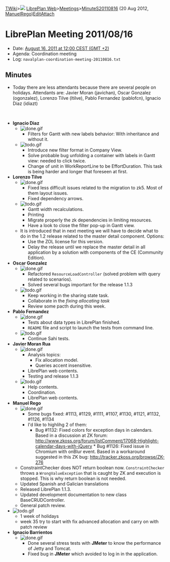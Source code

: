 [TWiki](Main_WebHome)&gt;![](/twiki/pub/TWiki/TWikiDocGraphics/web-bg-small.gif) [LibrePlan Web](LibrePlan_WebHome)&gt;[Meetings](LibrePlan_Meetings)&gt;[MinuteS20110816](LibrePlan_MinuteS20110816 "Topic revision: 4 (20 Aug 2012 - 09:52:57)") (20 Aug 2012, [ManuelRego](Main_ManuelRego))[Edit](LibrePlan_MinuteS20110816?t=1520343714 "Edit this topic text")[Attach](/twiki/bin/attach/LibrePlan/MinuteS20110816 "Attach an image or document to this topic")  

 LibrePlan Meeting 2011/08/16
=============================

-   Date: [August 16, 2011 at 12:00 CEST (GMT +2)](http://www.timeanddate.com/worldclock/fixedtime.html?day=16&month=8&year=2011&hour=12&min=0&sec=0&p1=48)
-   Agenda: Coordination meeting
-   Log: `navalplan-coordination-meeting-20110816.txt`

 Minutes
--------

-   Today there are less attendants because there are several people on holidays. Attendants are: Javier Moran (javichan), Oscar Gonzalez (ogonzalez), Lorenzo Tilve (ltilve), Pablo Fernandez (pablofcn), Ignacio Diaz (idiazt)

&nbsp;

-   **Ignacio Diaz**
    -   ![done.gif](/twiki/pub/TWiki/TWikiDocGraphics/done.gif)
        -   Filters for Gantt with new labels behavior: With inheritance and without it.
    -   ![todo.gif](/twiki/pub/TWiki/TWikiDocGraphics/todo.gif)
        -   Introduce new filter format in Company View.
        -   Solve probable bug unfolding a container with labels in Gantt view: needed to click twice.
        -   Change of unit in WorkReportLine to be EffortDuration. This task is being harder and longer that foreseen at first.
-   **Lorenzo Tilve**
    -   ![done.gif](/twiki/pub/TWiki/TWikiDocGraphics/done.gif)
        -   Fixed less difficult issues related to the migration to zk5. Most of them layout issues.
        -   Fixed dependency arrows.
    -   ![todo.gif](/twiki/pub/TWiki/TWikiDocGraphics/todo.gif)
        -   Gantt width recalculations.
        -   Printing
        -   Migrate properly the zk dependencies in limiting resources.
        -   Have a look to close the filter pop-up in Gantt view.
    -   It is introduced that in next meeting we will have to decide what to do in the 1.2 release related to the master detail component. Options:
        -   Use the ZOL license for this version.
        -   Delay the release until we replace the master detail in all application by a solution with components of the CE (Community Edition).
-   **Oscar Gonzalez**
    -   ![done.gif](/twiki/pub/TWiki/TWikiDocGraphics/done.gif)
        -   Refactored `ResourceLoadController` (solved problem with query related to scenarios).
        -   Solved several bugs important for the release 1.1.3
    -   ![todo.gif](/twiki/pub/TWiki/TWikiDocGraphics/todo.gif)
        -   Keep working in the sharing state task.
        -   Collaborate in the *fixing allocating task*
        -   Review some pacth during this week.
-   **Pablo Fernandez**
    -   ![done.gif](/twiki/pub/TWiki/TWikiDocGraphics/done.gif)
        -   Tests about data types in LibrePlan finished.
        -   `README` file and script to launch the tests from command line.
    -   ![todo.gif](/twiki/pub/TWiki/TWikiDocGraphics/todo.gif)
        -   Continue Sahi tests.
-   **Javier Moran Rua**
    -   ![done.gif](/twiki/pub/TWiki/TWikiDocGraphics/done.gif)
        -   Analysis topics:
            -   Fix allocation model.
            -   Queries accent insensitive.
        -   LibrePlan web contents.
        -   Testing and release 1.1.3
    -   ![todo.gif](/twiki/pub/TWiki/TWikiDocGraphics/todo.gif)
        -   Help contents.
        -   Coordination.
        -   LibrePlan web contents.
-   **Manuel Rego**
    -   ![done.gif](/twiki/pub/TWiki/TWikiDocGraphics/done.gif)
        -   Some bugs fixed: \#1113, \#1129, \#1111, \#1107, \#1130, \#1121, \#1132, \#1126, \#1134
        -   I'd like to highlihg 2 of them:
            -   Bug \#1132: Fixed colors for exception days in calendars. Based in a discussion at ZK forum: <http://www.zkoss.org/forum/listComment/17068-Highlight-calendar-days-with-jQuery> \* Bug \#1126: Fixed issue in Chromium with onBlur event. Based in a workaround suggested in this ZK bug: <http://tracker.zkoss.org/browse/ZK-276>
    -   ConstraintChecker does NOT return boolean now. `ConstraintChecker` throws a `WrongValueException` that is caught by ZK and execution is stopped. This is why return boolean is not needed.
    -   Updated Spanish and Galician translations
    -   Released LibrePlan 1.1.3.
    -   Updated development documentation to new class BaseCRUDController.
    -   General patch review.
-   ![todo.gif](/twiki/pub/TWiki/TWikiDocGraphics/todo.gif)
    -   1 week of holidays
    -   week 35 try to start with fix advanced allocation and carry on with patch review
-   **Ignacio Barrientos**
    -   ![done.gif](/twiki/pub/TWiki/TWikiDocGraphics/done.gif)
        -   Done several stress tests with **JMeter** to know the performance of Jetty and Tomcat.
        -   Fixed bug in **JMeter** which avoided to log in in the application.
